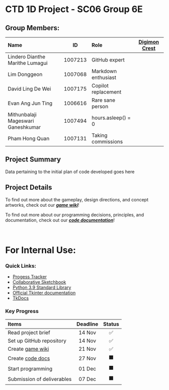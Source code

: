 # CTD 1D Project - SC06 Group 6E
## Group Members:
| Name                               | ID      | Role                | [Digimon Crest](https://digimon.fandom.com/wiki/Crests) |
| :--------------------------------- | :-----: | :------------------ | :----------: |
| Lindero Dianthe Marithe Lumagui    | 1007213 | GitHub expert       |              |
| Lim Donggeon                       | 1007068 | Markdown enthusiast |              |
| David Ling De Wei                  | 1007175 | Copilot replacement |              |
| Evan Ang Jun Ting                  | 1006616 | Rare sane person    |              |
| Mithunbalaji Mageswari Ganeshkumar | 1007494 | hours.asleep() = 0  |              |
| Pham Hong Quan                     | 1007131 | Taking commissions  |              |

## Project Summary
Data pertaining to the initial plan of code developed goes here

## Project Details
To find out more about the gameplay, design directions, and concept artworks, check out our [***game wiki***](Game_wiki.md)!

To find out more about our programming decisions, principles, and documentation, check out our [***code documentation***](Code_documentation.md)!

<br>

# For Internal Use:
### Quick Links:
- [Progess Tracker](https://sanalog.notion.site/889e31923ee34c17b81921d9106d6d3a?v=1e52cd7881d34aecbbef3fabb7da94b3)
- [Collaborative Sketchbook](https://magma.com/d/nsQyi1jE0h)
- [Python 3.9 Standard Library](https://docs.python.org/3.9/library/)
- [Official Tkinter documentation](https://docs.python.org/3/library/tk.html)
- [TkDocs](https://tkdocs.com/about.html)

### Key Progress 
| Items                                 | Deadline | Status |
| :-----------------------------------------| :------: | :----: |
| Read project brief                        | 14 Nov   | ✅
| Set up GitHub repository                  | 14 Nov   | ✅
| Create [game wiki](Game_wiki.md)          | 21 Nov   | ✅
| Create [code docs](Code_documentation.md) | 27 Nov   | ⬛
| Start programming                         | 01 Dec   | ⬛
| Submission of deliverables                | 07 Dec   | ⬛
